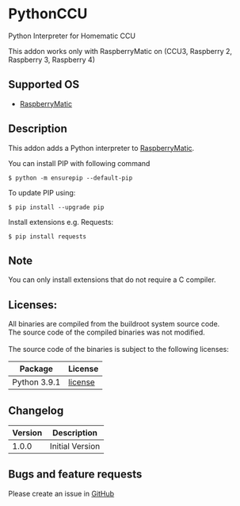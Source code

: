 # PythonCCU
Python Interpreter for Homematic CCU

This addon works only with RaspberryMatic on
(CCU3, Raspberry 2, Raspberry 3, Raspberry 4)

## Supported OS
* [RaspberryMatic](http://homematic-forum.de/forum/viewtopic.php?f=56&t=26917)

## Description
This addon adds a Python interpreter to [RaspberryMatic](http://homematic-forum.de/forum/viewtopic.php?f=56&t=26917).

You can install PIP with following command

    $ python -m ensurepip --default-pip

To update PIP using:

    $ pip install --upgrade pip

Install extensions e.g. Requests:

    $ pip install requests


## Note
You can only install extensions that do not require a C compiler. 

## Licenses:
All binaries are compiled from the buildroot system source code.<br>
The source code of the compiled binaries was not modified.<br>
<br>
The source code of the binaries is subject to the following licenses:<br>

| Package | License |
| ------------- | ------------- |
| Python 3.9.1 | [license](https://raw.githubusercontent.com/PfisterDaniel/PythonCCU/main/licenses/LICENSE) |

## Changelog
| Version | Description |
| ------ | ----------- |
| 1.0.0 | Initial Version |

## Bugs and feature requests
Please create an issue in [GitHub](https://github.com/PfisterDaniel/PythonCCU/issues)

